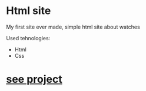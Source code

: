 # Html site
My first site ever made, simple html site about watches

Used tehnologies:
  - Html
  - Css

# [see project](https://atodorovic275.github.io/html_site/index.html)
